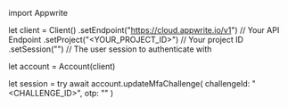 import Appwrite

let client = Client()
    .setEndpoint("https://cloud.appwrite.io/v1") // Your API Endpoint
    .setProject("<YOUR_PROJECT_ID>") // Your project ID
    .setSession("") // The user session to authenticate with

let account = Account(client)

let session = try await account.updateMfaChallenge(
    challengeId: "<CHALLENGE_ID>",
    otp: "<OTP>"
)

